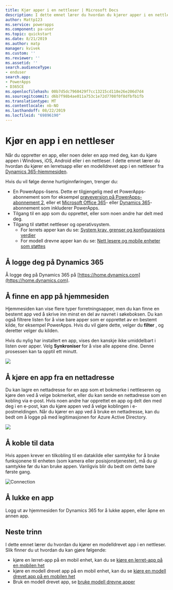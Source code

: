 ```yaml
---
title: Kjør apper i en nettleser | Microsoft Docs
description: I dette emnet lærer du hvordan du kjører apper i en nettleser
author: Mattp123
ms.service: powerapps
ms.component: pa-user
ms.topic: quickstart
ms.date: 8/21/2019
ms.author: matp
manager: kvivek
ms.custom: ''
ms.reviewer: ''
ms.assetid: ''
search.audienceType:
- enduser
search.app:
- PowerApps
- D365CE
ms.openlocfilehash: 00b7d5dc7960429f7cc13215cd118e26e206d7d4
ms.sourcegitcommit: d6b7f98b4ae011a753c1e72d7708f0f8dfbfb1fb
ms.translationtype: MT
ms.contentlocale: nb-NO
ms.lasthandoff: 08/22/2019
ms.locfileid: "69896190"
---
```

# <a name="run-an-app-in-a-web-browser"></a>Kjør en app i en nettleser
Når du oppretter en app, eller noen deler en app med deg, kan du kjøre appen i Windows, iOS, Android eller i en nettleser. I dette emnet lærer du hvordan du kjører en lerretsapp eller en modelldrevet app i en nettleser fra [Dynamics 365-hjemmesiden](https://home.dynamics.com).

Hvis du vil følge denne hurtiginnføringen, trenger du:
- En PowerApps-lisens. Dette er tilgjengelig med et PowerApps-abonnement som for eksempel [prøveversjon på PowerApps-abonnement 2](https://docs.microsoft.com/powerapps/maker/signup-for-powerapps), eller et [Microsoft Office 365](https://signup.microsoft.com/Signup?OfferId=467eab54-127b-42d3-b046-3844b860bebf&dl=O365_BUSINESS_PREMIUM&ali=1)- eller [Dynamics 365](https://dynamics.microsoft.com/pricing/)-abonnement som inkluderer PowerApps. 
- Tilgang til en app som du opprettet, eller som noen andre har delt med deg.
- Tilgang til støttet nettleser og operativsystem.
   - For lerrets apper kan du se: [System krav, grenser og konfigurasjons verdier](../maker/canvas-apps/limits-and-config.md)
   - For modell drevne apper kan du se: [Nett lesere og mobile enheter som støttes](https://docs.microsoft.com/dynamics365/customer-engagement/admin/supported-web-browsers-and-mobile-devices)


## <a name="sign-in-to-dynamics-365"></a>Å logge deg på Dynamics 365
Å logge deg på Dynamics 365 på [https://home.dynamics.com](https://home.dynamics.com).

## <a name="find-an-app-on-the-home-page"></a>Å finne en app på hjemmesiden
Hjemmesiden kan vise flere typer forretningsapper, men du kan finne en bestemt app ved å skrive inn minst en del av navnet i søkeboksen. Du kan også filtrere listen for å vise bare apper som er opprettet av en bestemt kilde, for eksempel PowerApps. Hvis du vil gjøre dette, velger du **filter** , og deretter velger du kilden.

Hvis du nylig har installert en app, vises den kanskje ikke umiddelbart i listen over apper. Velg **Synkroniser** for å vise alle appene dine. Denne prosessen kan ta opptil ett minutt.

![](./media/run-app-browser/dynamics-365-home.png)


## <a name="run-an-app-from-a-url"></a>Å kjøre en app fra en nettadresse
Du kan lagre en nettadresse for en app som et bokmerke i nettleseren og kjøre den ved å velge bokmerket, eller du kan sende en nettadresse som en kobling via e-post. Hvis noen andre har opprettet en app og delt den med deg i en e-post, kan du kjøre appen ved å velge koblingen i e-postmeldingen. Når du kjører en app ved å bruke en nettadresse, kan du bedt om å logge på med legitimasjonen for Azure Active Directory.

![](./media/run-app-browser/web-login.png)

## <a name="connect-to-data"></a>Å koble til data
Hvis appen krever en tilkobling til en datakilde eller samtykke for å bruke funksjonene til enheten (som kamera eller posisjonstjenester), må du gi samtykke før du kan bruke appen. Vanligvis blir du bedt om dette bare første gang.

![Connection](./media/run-app-browser/app-connection.png)

## <a name="close-an-app"></a>Å lukke en app
Logg ut av hjemmesiden for Dynamics 365 for å lukke appen, eller åpne en annen app.

## <a name="next-steps"></a>Neste trinn
I dette emnet lærer du hvordan du kjører en modelldrevet app i en nettleser. Slik finner du ut hvordan du kan gjøre følgende:
- kjøre en lerret-app på en mobil enhet, kan du se [kjøre en lerret-app på en mobilen het](run-app-client.md)
- kjøre en modell drevet app på en mobil enhet, kan du se [kjøre en modell drevet app på en mobilen het](run-app-client-model-driven.md)
- Bruk en modell drevet app, se [bruke modell drevne apper](use-model-driven-apps.md)

